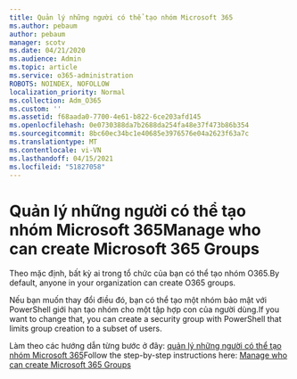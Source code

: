 ```yaml
---
title: Quản lý những người có thể tạo nhóm Microsoft 365
ms.author: pebaum
author: pebaum
manager: scotv
ms.date: 04/21/2020
ms.audience: Admin
ms.topic: article
ms.service: o365-administration
ROBOTS: NOINDEX, NOFOLLOW
localization_priority: Normal
ms.collection: Adm_O365
ms.custom: ''
ms.assetid: f68aada0-7700-4e61-b822-6ce203afd145
ms.openlocfilehash: 0e0730388da7b2688da254fa48e37f473b86b354
ms.sourcegitcommit: 8bc60ec34bc1e40685e3976576e04a2623f63a7c
ms.translationtype: MT
ms.contentlocale: vi-VN
ms.lasthandoff: 04/15/2021
ms.locfileid: "51827058"
---
```

# <a name="manage-who-can-create-microsoft-365-groups"></a><span data-ttu-id="bb4ef-102">Quản lý những người có thể tạo nhóm Microsoft 365</span><span class="sxs-lookup"><span data-stu-id="bb4ef-102">Manage who can create Microsoft 365 Groups</span></span>

<span data-ttu-id="bb4ef-103">Theo mặc định, bất kỳ ai trong tổ chức của bạn có thể tạo nhóm O365.</span><span class="sxs-lookup"><span data-stu-id="bb4ef-103">By default, anyone in your organization can create O365 groups.</span></span>
  
<span data-ttu-id="bb4ef-104">Nếu bạn muốn thay đổi điều đó, bạn có thể tạo một nhóm bảo mật với PowerShell giới hạn tạo nhóm cho một tập hợp con của người dùng.</span><span class="sxs-lookup"><span data-stu-id="bb4ef-104">If you want to change that, you can create a security group with PowerShell that limits group creation to a subset of users.</span></span>
  
<span data-ttu-id="bb4ef-105">Làm theo các hướng dẫn từng bước ở đây: [quản lý những người có thể tạo nhóm Microsoft 365](https://docs.microsoft.com/microsoft-365/admin/create-groups/manage-creation-of-groups)</span><span class="sxs-lookup"><span data-stu-id="bb4ef-105">Follow the step-by-step instructions here: [Manage who can create Microsoft 365 Groups](https://docs.microsoft.com/microsoft-365/admin/create-groups/manage-creation-of-groups)</span></span>
  

